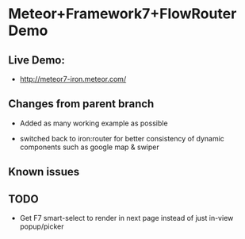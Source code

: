 # Meteor+Framework7+FlowRouter Demo

## Live Demo: 

- http://meteor7-iron.meteor.com/

## Changes from parent branch

- Added as many working example as possible

- switched back to iron:router for better consistency of dynamic components such as google map & swiper

## Known issues

## TODO

- Get F7 smart-select to render in next page instead of just in-view popup/picker
